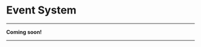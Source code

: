 # Event System

--------------

 **Coming soon!**

--------------

<!--
•	Mention how same syntax (this.name = function()), does two different things – replace one function w/ a second vs. adding two event handlers 
•	Do objects distribute events to their children (mouseOver) 
•   If I extend a component definition, and both have a handler, which get fired (both) 
•	Two flavors: o	UI events (coming from the outside and system tells a particular node about it – this bubbles up through parents until it is handled) – is called from the node itself (that’s where you attach the event listener) o Node to node communication 
•	Talk about capture phase and bubble phase • Show an event from one node going to a second 
•   This.events.remove(function reference) 
•	This.events.flush()
-->